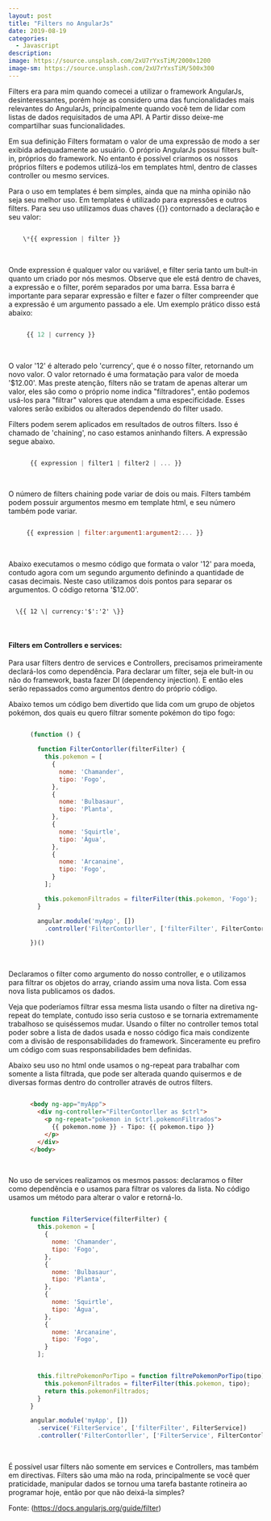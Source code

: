 ```yaml
---
layout: post
title: "Filters no AngularJs"
date: 2019-08-19
categories:
  - Javascript
description:
image: https://source.unsplash.com/2xU7rYxsTiM/2000x1200
image-sm: https://source.unsplash.com/2xU7rYxsTiM/500x300
---
```


Filters era para mim quando comecei a utilizar o framework AngularJs, desinteressantes, porém hoje as considero uma das funcionalidades mais relevantes do AngularJs, principalmente quando você tem de lidar com listas de dados requisitados de uma API. A Partir disso deixe-me compartilhar suas funcionalidades.

Em sua definição Filters formatam o valor de uma expressão de modo a ser exibida adequadamente ao usuário. O próprio AngularJs possui filters bult-in, próprios do framework. No entanto é possível criarmos os nossos próprios filters e podemos utilizá-los em templates html, dentro de classes controller ou mesmo services.

Para o uso em templates é bem simples, ainda que na minha opinião não seja seu melhor uso. Em templates é utilizado para expressões e outros filters. Para seu uso utilizamos duas chaves {{}} contornado a declaração e seu valor:

  ~~~ javascript

      \*{{ expression | filter }}

  ~~~
<br>

 Onde expression é qualquer valor ou variável, e filter seria tanto um bult-in quanto um criado por nós mesmos. Observe que ele está dentro de chaves, a expressão e o filter, porém separados por uma barra. Essa barra é importante para separar expressão e filter e fazer o filter compreender que a expressão é um argumento passado a ele. Um exemplo prático disso está abaixo:

 ~~~ javascript

      {{ 12 | currency }}

 ~~~
<br>

O valor '12' é alterado pelo 'currency', que é o nosso filter, retornando um novo valor. O valor retornado é uma formatação para valor de moeda '$12.00'. Mas preste atenção, filters não se tratam de apenas alterar um valor, eles são como o próprio nome indica "filtradores", então podemos usá-los para "filtrar" valores que atendam a uma especificidade. Esses valores serão exibidos ou alterados dependendo do filter usado.

Filters podem serem aplicados em resultados de outros filters. Isso é chamado de 'chaining', no caso estamos aninhando filters. A expressão segue abaixo.

 ~~~ javascript

       {{ expression | filter1 | filter2 | ... }}

 ~~~
<br>

O número de filters chaining pode variar de dois ou mais. Filters também podem possuir argumentos mesmo em template html, e seu número também pode variar.

~~~ javascript

     {{ expression | filter:argument1:argument2:... }}

~~~
<br>

Abaixo executamos o mesmo código que formata o valor '12' para moeda, contudo agora com um segundo argumento definindo a quantidade de casas decimais. Neste caso utilizamos dois pontos para separar os argumentos. O código retorna '$12.00'.

```

  \{{ 12 \| currency:'$':'2' \}}

```
<br>

#### Filters em Controllers e services:
Para usar filters dentro de services e Controllers, precisamos primeiramente declará-los como dependência. Para declarar um filter, seja ele bult-in ou não do framework, basta fazer DI (dependency injection). E então eles serão repassados como argumentos dentro do próprio código.

Abaixo temos um código bem divertido que lida com um grupo de objetos pokémon, dos quais eu quero filtrar somente pokémon do tipo fogo:

~~~ javascript

      (function () {

        function FilterContorller(filterFilter) {
          this.pokemon = [
            {
              nome: 'Chamander',
              tipo: 'Fogo',
            },
            {
              nome: 'Bulbasaur',
              tipo: 'Planta',
            },
            {
              nome: 'Squirtle',
              tipo: 'Água',
            },
            {
              nome: 'Arcanaine',
              tipo: 'Fogo',
            }
          ];

          this.pokemonFiltrados = filterFilter(this.pokemon, 'Fogo');
        }

        angular.module('myApp', [])
          .controller('FilterContorller', ['filterFilter', FilterContorller]);

      })()

~~~
<br>

Declaramos o filter como argumento do nosso controller, e o utilizamos para filtrar os objetos do array, criando assim uma nova lista. Com essa nova lista publicamos os dados.

Veja que poderíamos filtrar essa mesma lista usando o filter na diretiva ng-repeat do template, contudo isso seria custoso e se tornaria extremamente trabalhoso se quiséssemos mudar. Usando o filter no controller temos total poder sobre a lista de dados usada e nosso código fica mais condizente com a divisão de responsabilidades do framework. Sinceramente eu prefiro um código com suas responsabilidades bem definidas.

Abaixo seu uso no html onde usamos o ng-repeat para trabalhar com somente a lista filtrada, que pode ser alterada quando quisermos e de diversas formas dentro do controller através de outros filters.

~~~ html

      <body ng-app="myApp">
        <div ng-controller="FilterContorller as $ctrl">
          <p ng-repeat="pokemon in $ctrl.pokemonFiltrados">
            {{ pokemon.nome }} - Tipo: {{ pokemon.tipo }}
          </p>
        </div>
      </body>

~~~
<br>

No uso de services realizamos os mesmos passos: declaramos o filter como dependência e o usamos para filtrar os valores da lista. No código usamos um método para alterar o valor e retorná-lo.

~~~ javascript

      function FilterService(filterFilter) {
        this.pokemon = [
          {
            nome: 'Chamander',
            tipo: 'Fogo',
          },
          {
            nome: 'Bulbasaur',
            tipo: 'Planta',
          },
          {
            nome: 'Squirtle',
            tipo: 'Água',
          },
          {
            nome: 'Arcanaine',
            tipo: 'Fogo',
          }
        ];


        this.filtrePokemonPorTipo = function filtrePokemonPorTipo(tipo) {
          this.pokemonFiltrados = filterFilter(this.pokemon, tipo);
          return this.pokemonFiltrados;
        }
      }

      angular.module('myApp', [])
        .service('FilterService', ['filterFilter', FilterService])
        .controller('FilterContorller', ['FilterService', FilterContorller]);

~~~
<br>

É possível usar filters não somente em services e Controllers, mas também em directivas.
Filters são uma mão na roda, principalmente se você quer praticidade, manipular dados se tornou uma tarefa bastante rotineira ao programar hoje, então por que não deixá-la simples?

Fonte: (https://docs.angularjs.org/guide/filter)
